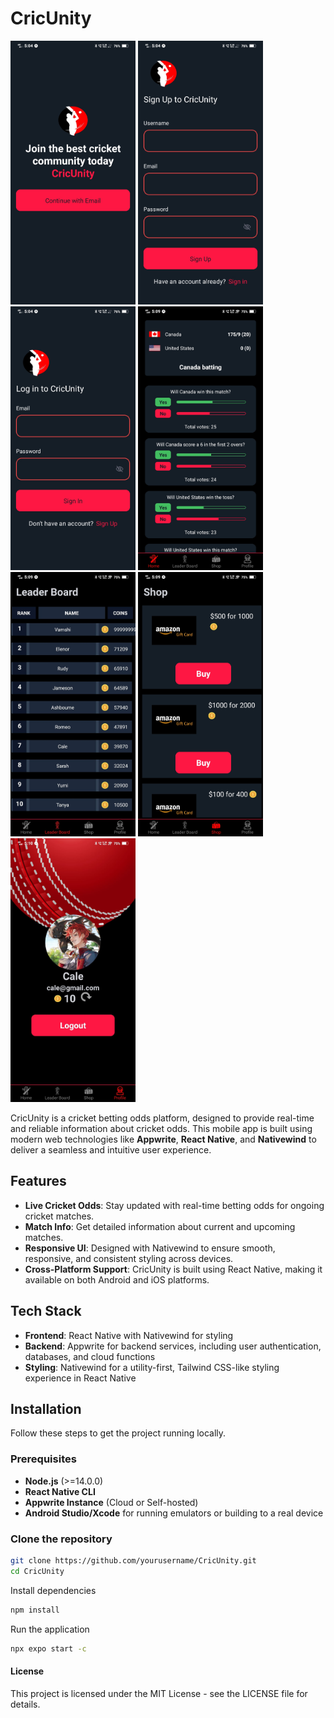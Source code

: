 # CricUnity

<img src="/assets/images/intropPage.jpeg" alt="drawing" width="200"/> <img src="/assets/images/signUpPage.jpeg" alt="drawing" width="200"/>
<img src="/assets/images/signInPage.jpeg" alt="drawing" width="200"/>
<img src="/assets/images/homePage.jpeg" alt="drawing" width="200"/>
<img src="/assets/images/leaderboardPage.jpeg" alt="drawing" width="200"/>
<img src="/assets/images/shopPage.jpeg" alt="drawing" width="200"/>
<img src="/assets/images/profilePage.jpeg" alt="drawing" width="200"/>


CricUnity is a cricket betting odds platform, designed to provide real-time and reliable information about cricket odds. This mobile app is built using modern web technologies like **Appwrite**, **React Native**, and **Nativewind** to deliver a seamless and intuitive user experience.

## Features

- **Live Cricket Odds**: Stay updated with real-time betting odds for ongoing cricket matches.
- **Match Info**: Get detailed information about current and upcoming matches.
- **Responsive UI**: Designed with Nativewind to ensure smooth, responsive, and consistent styling across devices.
- **Cross-Platform Support**: CricUnity is built using React Native, making it available on both Android and iOS platforms.

## Tech Stack

- **Frontend**: React Native with Nativewind for styling
- **Backend**: Appwrite for backend services, including user authentication, databases, and cloud functions
- **Styling**: Nativewind for a utility-first, Tailwind CSS-like styling experience in React Native

## Installation

Follow these steps to get the project running locally.

### Prerequisites

- **Node.js** (>=14.0.0)
- **React Native CLI**
- **Appwrite Instance** (Cloud or Self-hosted)
- **Android Studio/Xcode** for running emulators or building to a real device

### Clone the repository

```bash
git clone https://github.com/yourusername/CricUnity.git
cd CricUnity
```
Install dependencies
```bash
npm install
```

Run the application 
```bash
npx expo start -c
```

#### License

This project is licensed under the MIT License - see the LICENSE file for details.
